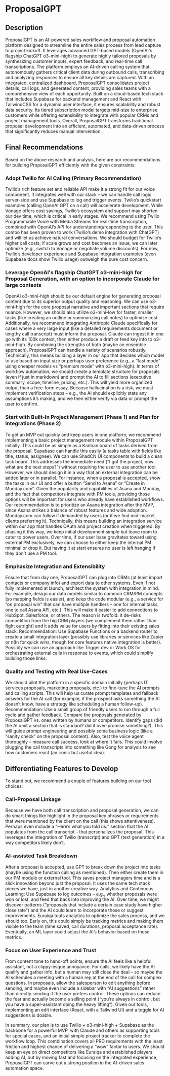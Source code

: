 # ProposalGPT

## Description

ProposalGPT is an AI-powered sales workflow and proposal automation platform designed to streamline the entire sales process from lead capture to project kickoff. It leverages advanced GPT-based models (OpenAI's flagship ChatGPT o3-mini-high) to generate highly tailored proposals by synthesizing customer inputs, expert feedback, and real-time call transcriptions. The platform employs an AI-driven calling system that autonomously gathers critical client data during outbound calls, transcribing and analyzing responses to ensure all key details are captured. With an integrated, centralized dashboard, ProposalGPT consolidates project details, call logs, and generated content, providing sales teams with a comprehensive view of each opportunity. Built on a cloud-based tech stack that includes Supabase for backend management and React with TailwindCSS for a dynamic user interface, it ensures scalability and robust data security. Its tiered subscription model targets mid-size to enterprise customers while offering extensibility to integrate with popular CRMs and project management tools. Overall, ProposalGPT transforms traditional proposal development into an efficient, automated, and data-driven process that significantly reduces manual intervention.

## Final Recommendations
Based on the above research and analysis, here are our recommendations for building ProposalGPT efficiently with the given constraints:

### Adopt Twilio for AI Calling (Primary Recommendation)
Twilio’s rich feature set and reliable API make it a strong fit for our voice component. It integrates well with our stack – we can handle call logic server-side and use Supabase to log and trigger events. Twilio’s quickstart examples (calling OpenAI GPT on a call) will accelerate development​. While Vonage offers cost savings, Twilio’s ecosystem and support may shorten our dev time, which is critical in early stages. We recommend using Twilio Programmable Voice with Media Streams for real-time transcription, combined with OpenAI’s API for understanding/responding to the user. This combo has been proven to work (Twilio’s demo integration with ChatGPT) and will let us achieve natural conversations. We should budget for Twilio’s higher call costs; if scale grows and cost becomes an issue, we can later optimize (e.g., switch to Vonage or negotiate volume discounts). For now, Twilio’s developer experience and Supabase integration examples (even Supabase docs show Twilio usage)​ outweigh the pure cost concern.

### Leverage OpenAI's flagship ChatGPT o3-mini-high for Proposal Generation, with an option to incorporate Claude for large contexts
OpenAI o3-mini-high should be our default engine for generating proposal content due to its superior output quality and reasoning​. We can use o3-mini-high for the core proposal narrative and important sections that require nuance. However, we should also utilize o3-mini-low for faster, smaller tasks (like creating an outline or summarizing call notes) to optimize cost. Additionally, we recommend integrating Anthropic Claude specifically for cases where a very large input (like a detailed requirements document or lengthy call transcript) must inform the proposal. Claude can ingest it in one go with its 100k context, then either produce a draft or feed key info to o3-mini-high. By combining the strengths of both (maybe an ensemble approach), ProposalGPT can handle a variety of scenarios robustly. Technically, this means building a layer in our app that decides which model to use based on input size or perhaps user preference (e.g., a “fast mode” using cheaper models vs “premium mode” with o3-mini-high). In terms of workflow automation, we should create a template structure for proposals (even if just in markdown) and prompt the AI to fill sections (executive summary, scope, timeline, pricing, etc.). This will yield more organized output than a free-form essay. Because hallucination is a risk, we must implement verification steps – e.g., the AI should explicitly state any assumptions it’s making, and we then either verify via data or prompt the user to confirm.

### Start with Built-In Project Management (Phase 1) and Plan for Integrations (Phase 2)
To get an MVP out quickly and keep users in one platform, we recommend implementing a basic project management module within ProposalGPT initially. This could be as simple as a Kanban board of tasks derived from the proposal. Supabase can handle this easily (a tasks table with fields like title, status, assignee). We can use ShadCN UI components to build a clean task board. This addresses the immediate need (“I got the project, now what are the next steps?”) without requiring the user to use another tool. However, we should design it in a way that an external integration can be added later or in parallel. For instance, when a proposal is accepted, show the tasks in our UI and offer a button “Send to Asana” or “Create in Monday.com”. Given the popularity and capabilities of Asana and Monday, and the fact that competitors integrate with PM tools, providing those options will be important for users who already have established workflows.  Our recommendation is to prioritize an Asana integration after the MVP, since Asana strikes a balance of robust features and wide adoption. Monday.com can follow if demanded by users (or if we find mid-market clients preferring it). Technically, this means building an integration service within our app that handles OAuth and project creation when triggered. By phasing it this way, we keep initial development simple but leave room to cater to power users. Over time, if our user base gravitates toward using external PM exclusively, we can choose to either keep the internal PM minimal or drop it. But having it at start ensures no user is left hanging if they don’t use a PM tool.

### Emphasize Integration and Extensibility
Ensure that from day one, ProposalGPT can plug into CRMs (at least import contacts or company info) and export data to other systems. Even if not fully implemented at launch, architect the system with integration in mind. For example, design our data models similar to common CRM/PM concepts (so mapping fields is easier), and keep the code modular (e.g., a service for “on proposal win” that can have multiple handlers – one for internal tasks, one to call Asana API, etc.). This will make it easier to add connections to HubSpot, Salesforce, or others. The reason is twofold: it de-risks competition from the big CRM players (we complement them rather than fight outright) and it adds value for users by fitting into their existing sales stack. Recommendation: Use Supabase Functions or a backend router to create a small integration layer (possibly use libraries or services like Zapier or n8n for quick wins, though for core features native integration is better). Possibly we can use an approach like Trigger.dev or Work OS for orchestrating external calls in response to events, which could simplify building those links.

### Quality and Testing with Real Use-Cases
We should pilot the platform in a specific domain initially (perhaps IT services proposals, marketing proposals, etc.) to fine-tune the AI prompts and calling scripts. This will help us curate prompt templates and fallback answers for the AI call (for example, if the prospect asks something the AI doesn’t know, have a strategy like scheduling a human follow-up). Recommendation: Use a small group of friendly users to run through a full cycle and gather feedback. Compare the proposals generated by ProposalGPT vs. ones written by humans or competitors. Identify gaps (did the AI omit a section that is standard? did it over-promise something?). This will guide prompt engineering and possibly some business logic (like a “sanity check” on the proposal content). Also, test the voice agent thoroughly – measure call success, look at where it fails. This could involve plugging the call transcripts into something like Gong for analysis to see how customers react (an ironic but useful idea).

## Differentiating Features to Develop

To stand out, we recommend a couple of features building on our tool choices:

### Call-Proposal Linkage
Because we have both call transcription and proposal generation, we can do smart things like highlight in the proposal key phrases or requirements that were mentioned by the client on the call (this shows attentiveness). Perhaps even include a “Here’s what you told us:” section that the AI populates from the call transcript – that personalizes the proposal. This leverages the integration of Twilio (transcript) and GPT (text generation) in a way competitors likely don’t.

### AI-assisted Task Breakdown
After a proposal is accepted, use GPT to break down the project into tasks (maybe using the function calling as mentioned). Then either create them in our PM module or external tool. This saves project managers time and is a slick innovation beyond just the proposal. It uses the same tech stack pieces we have, just in another creative way.
Analytics and Continuous Learning: Use Supabase to log outcomes – e.g., whether proposals were won or lost, and feed that back into improving the AI. Over time, we might discover patterns (“proposals that include a certain case study have higher close rate”) and the AI could learn to incorporate those or suggest improvements. Euraiqa touts analytics to optimize the sales process, and we should too. Early on, this could simply be tracking metrics and making them visible to the team (time saved, call durations, proposal acceptance rate). Eventually, an ML layer could adjust the AI’s behavior based on these metrics.

### Focus on User Experience and Trust
From content tone to hand-off points, ensure the AI feels like a helpful assistant, not a clippy-esque annoyance. For calls, we likely have the AI qualify and gather info, but a human may still close the deal – so maybe the AI schedules a meeting with a human rep at the end of the call for complex questions. In proposals, allow the salesperson to edit anything before sending, and maybe even include a sidebar with “AI suggestions” rather than directly sending if the user prefers control. These options can reduce the fear and actually become a selling point (“you’re always in control, but you have a super-assistant doing the heavy lifting”). Given our tools, implementing an edit interface (React, with a Tailwind UI) and a toggle for AI suggestions is doable.

In summary, our plan is to use Twilio + o3-mini-high + Supabase as the backbone for a powerful MVP, with Claude and others as supporting tools for special cases, and an initial simple project tracker to complete the workflow loop. This combination covers all PRD requirements with the least friction and highest chance of delivering a “wow” factor to users. We should keep an eye on direct competitors like Euraiqa and established players adding AI, but by moving fast and focusing on the integrated experience, ProposalGPT can carve out a strong position in the AI-driven sales automation space.
